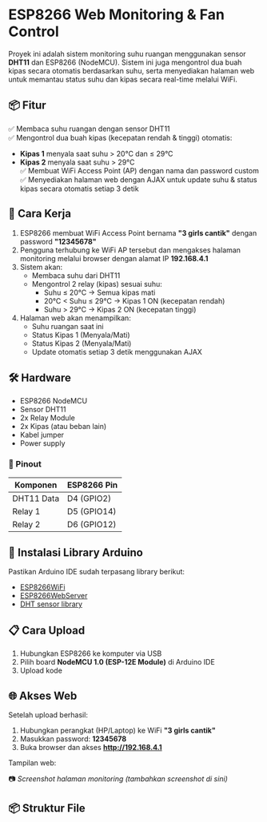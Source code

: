 # ESP8266 Web Monitoring & Fan Control

Proyek ini adalah sistem monitoring suhu ruangan menggunakan sensor **DHT11** dan ESP8266 (NodeMCU). Sistem ini juga mengontrol dua buah kipas secara otomatis berdasarkan suhu, serta menyediakan halaman web untuk memantau status suhu dan kipas secara real-time melalui WiFi.

## 📦 Fitur

✅ Membaca suhu ruangan dengan sensor DHT11  
✅ Mengontrol dua buah kipas (kecepatan rendah & tinggi) otomatis:  
- **Kipas 1** menyala saat suhu > 20°C dan ≤ 29°C  
- **Kipas 2** menyala saat suhu > 29°C  
✅ Membuat WiFi Access Point (AP) dengan nama dan password custom  
✅ Menyediakan halaman web dengan AJAX untuk update suhu & status kipas secara otomatis setiap 3 detik  

## 🚀 Cara Kerja

1. ESP8266 membuat WiFi Access Point bernama **"3 girls cantik"** dengan password **"12345678"**  
2. Pengguna terhubung ke WiFi AP tersebut dan mengakses halaman monitoring melalui browser dengan alamat IP **192.168.4.1**  
3. Sistem akan:  
   - Membaca suhu dari DHT11
   - Mengontrol 2 relay (kipas) sesuai suhu:
     - Suhu ≤ 20°C → Semua kipas mati
     - 20°C < Suhu ≤ 29°C → Kipas 1 ON (kecepatan rendah)
     - Suhu > 29°C → Kipas 2 ON (kecepatan tinggi)
4. Halaman web akan menampilkan:
   - Suhu ruangan saat ini
   - Status Kipas 1 (Menyala/Mati)
   - Status Kipas 2 (Menyala/Mati)
   - Update otomatis setiap 3 detik menggunakan AJAX

## 🛠️ Hardware

- ESP8266 NodeMCU
- Sensor DHT11
- 2x Relay Module
- 2x Kipas (atau beban lain)
- Kabel jumper
- Power supply

### 📐 Pinout

| Komponen     | ESP8266 Pin |
|--------------|-------------|
| DHT11 Data   | D4 (GPIO2)   |
| Relay 1      | D5 (GPIO14)  |
| Relay 2      | D6 (GPIO12)  |

## 📝 Instalasi Library Arduino

Pastikan Arduino IDE sudah terpasang library berikut:

- [ESP8266WiFi](https://github.com/esp8266/Arduino)
- [ESP8266WebServer](https://github.com/esp8266/Arduino)
- [DHT sensor library](https://github.com/adafruit/DHT-sensor-library)

## 📋 Cara Upload

1. Hubungkan ESP8266 ke komputer via USB
2. Pilih board **NodeMCU 1.0 (ESP-12E Module)** di Arduino IDE
3. Upload kode

## 🌐 Akses Web

Setelah upload berhasil:
1. Hubungkan perangkat (HP/Laptop) ke WiFi **"3 girls cantik"**  
2. Masukkan password: **12345678**
3. Buka browser dan akses **http://192.168.4.1**

Tampilan web:  

📷 *Screenshot halaman monitoring (tambahkan screenshot di sini)*

## 📦 Struktur File

